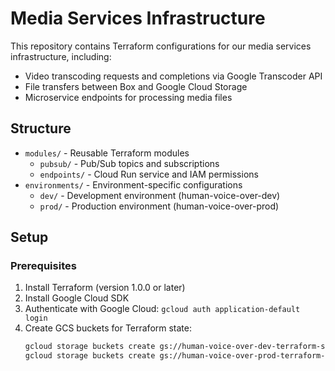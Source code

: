 # Media Services Infrastructure

This repository contains Terraform configurations for our media services infrastructure, including:

- Video transcoding requests and completions via Google Transcoder API
- File transfers between Box and Google Cloud Storage
- Microservice endpoints for processing media files

## Structure

- `modules/` - Reusable Terraform modules
  - `pubsub/` - Pub/Sub topics and subscriptions
  - `endpoints/` - Cloud Run service and IAM permissions
- `environments/` - Environment-specific configurations
  - `dev/` - Development environment (human-voice-over-dev)
  - `prod/` - Production environment (human-voice-over-prod)

## Setup

### Prerequisites

1. Install Terraform (version 1.0.0 or later)
2. Install Google Cloud SDK
3. Authenticate with Google Cloud: `gcloud auth application-default login`
4. Create GCS buckets for Terraform state:
   ```bash
   gcloud storage buckets create gs://human-voice-over-dev-terraform-state --location=us-central1
   gcloud storage buckets create gs://human-voice-over-prod-terraform-state --location=us-central1
   ```
